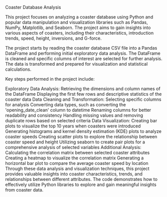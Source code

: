 Coaster Database Analysis

This project focuses on analyzing a coaster database using Python and popular data manipulation and visualization libraries such as Pandas, NumPy, Matplotlib, and Seaborn. The project aims to gain insights into various aspects of coasters, including their characteristics, introduction trends, speed, height, inversions, and G-force.

The project starts by reading the coaster database CSV file into a Pandas DataFrame and performing initial exploratory data analysis. The DataFrame is cleaned and specific columns of interest are selected for further analysis. The data is transformed and prepared for visualization and statistical calculations.

Key steps performed in the project include:

Exploratory Data Analysis:
Retrieving the dimensions and column names of the DataFrame
Displaying the first few rows and descriptive statistics of the coaster data
Data Cleaning and Transformation:
Selecting specific columns for analysis
Converting data types, such as converting the 'opening_date_clean' column to datetime
Renaming columns for better readability and consistency
Handling missing values and removing duplicate rows based on selected criteria
Data Visualization:
Creating bar plots to visualize the top 10 years when coasters were introduced
Generating histograms and kernel density estimation (KDE) plots to analyze coaster speeds
Creating scatter plots to explore the relationship between coaster speed and height
Utilizing seaborn to create pair plots for a comprehensive analysis of selected variables
Additional Analysis:
Calculating the correlation matrix between selected coaster attributes
Creating a heatmap to visualize the correlation matrix
Generating a horizontal bar plot to compare the average coaster speed by location
Through these data analysis and visualization techniques, this project provides valuable insights into coaster characteristics, trends, and relationships between different attributes. The code demonstrates how to effectively utilize Python libraries to explore and gain meaningful insights from coaster data.
